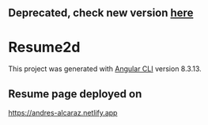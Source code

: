 ## Deprecated, check new version [here](https://github.com/Andres2D/andres-alcaraz)

# Resume2d

This project was generated with [Angular CLI](https://github.com/angular/angular-cli) version 8.3.13.

## Resume page deployed on
https://andres-alcaraz.netlify.app
